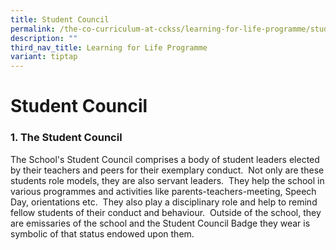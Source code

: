 ```yaml
---
title: Student Council
permalink: /the-co-curriculum-at-cckss/learning-for-life-programme/student-council/
description: ""
third_nav_title: Learning for Life Programme
variant: tiptap
---
```

<h1><strong>Student Council</strong></h1>
<h3>1. The Student Council</h3>
<p>The School's Student Council comprises a body of student leaders elected
by their teachers and peers for their exemplary conduct.&nbsp; Not only
are these students role models, they are also servant leaders.&nbsp; They
help the school in various programmes and activities like parents-teachers-meeting,
Speech Day, orientations etc.&nbsp; They also play a disciplinary role
and help to remind fellow students of their conduct and behaviour.&nbsp;
Outside of the school, they are emissaries of the school and the Student
Council Badge they wear is symbolic of that status endowed upon them.</p>
<h3></h3>
<p></p>